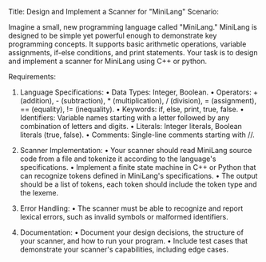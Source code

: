 Title: Design and Implement a Scanner for "MiniLang"
Scenario:

Imagine a small, new programming language called "MiniLang." MiniLang is designed to be 
simple yet powerful enough to demonstrate key programming concepts. It supports basic 
arithmetic operations, variable assignments, if-else conditions, and print statements. Your task is 
to design and implement a scanner for MiniLang using C++ or python.

Requirements:

1. Language Specifications:
• Data Types: Integer, Boolean.
• Operators: + (addition), - (subtraction), * (multiplication), / (division), = 
(assignment), == (equality), != (inequality).
• Keywords: if, else, print, true, false.
• Identifiers: Variable names starting with a letter followed by any combination of 
letters and digits.
• Literals: Integer literals, Boolean literals (true, false).
• Comments: Single-line comments starting with //.

2. Scanner Implementation:
• Your scanner should read MiniLang source code from a file and tokenize it according 
to the language's specifications.
• Implement a finite state machine in C++ or Python that can recognize tokens defined 
in MiniLang's specifications.
• The output should be a list of tokens, each token should include the token type and 
the lexeme.

3. Error Handling:
• The scanner must be able to recognize and report lexical errors, such as invalid 
symbols or malformed identifiers.

4. Documentation:
• Document your design decisions, the structure of your scanner, and how to run your 
program.
• Include test cases that demonstrate your scanner's capabilities, including edge cases.
